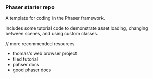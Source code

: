 ### Phaser starter repo

A template for coding in the Phaser framework. 

Includes some tutorial code to demonstrate asset loading, changing between scenes, and using custom classes.



// more recommended resources 
- thomas's web browser project
- tiled tutorial
- pahser docs
- good phaser docs
